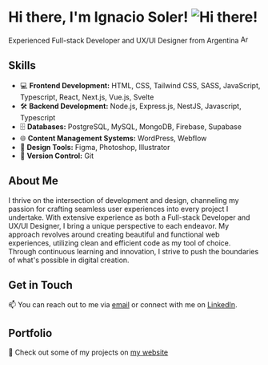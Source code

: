 # Hi there, I'm Ignacio Soler! ![Hi there!](https://emojis.slackmojis.com/emojis/images/1643514738/7421/typingcat.gif?1643514738) 



Experienced Full-stack Developer and UX/UI Designer from Argentina <img src="https://cdn-icons-png.flaticon.com/512/197/197573.png" alt="Argentina" width="16" /> <br/>

## Skills

- 💻 **Frontend Development:** HTML, CSS, Tailwind CSS, SASS, JavaScript, Typescript, React, Next.js, Vue.js, Svelte
- 🛠️ **Backend Development:** Node.js, Express.js, NestJS, Javascript, Typescript
- 🗄️ **Databases:** PostgreSQL, MySQL, MongoDB, Firebase, Supabase
- 🌐 **Content Management Systems:** WordPress, Webflow
- 🎨 **Design Tools:** Figma, Photoshop, Illustrator
- 🔄 **Version Control:** Git

## About Me

I thrive on the intersection of development and design, channeling my passion for crafting seamless user experiences into every project I undertake. With extensive experience as both a Full-stack Developer and UX/UI Designer, I bring a unique perspective to each endeavor. My approach revolves around creating beautiful and functional web experiences, utilizing clean and efficient code as my tool of choice. Through continuous learning and innovation, I strive to push the boundaries of what's possible in digital creation.

## Get in Touch

📫 You can reach out to me via [email](mailto:ignaciojsoler@email.com) or connect with me on [LinkedIn](https://www.linkedin.com/in/ignaciojsoler).

## Portfolio

🚀 Check out some of my projects on [my website](https://www.ignacio.website)
